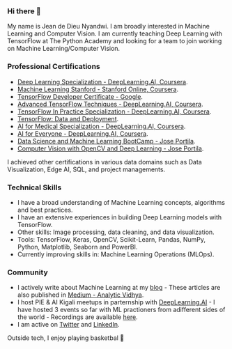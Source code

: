 ### Hi there 👋

My name is Jean de Dieu Nyandwi. I am broadly interested in Machine Learning and Computer Vision. I am currently teaching Deep Learning with TensorFlow at The Python Academy and looking for a team to join working on Machine Learning/Computer Vision. 


### Professional Certifications

* [Deep Learning Specialization - DeepLearning.AI, Coursera](https://github.com/Nyandwi/nyandwi/blob/main/professional%20certificates/Jean%20-%20Deep%20Learning%20Specialization.pdf).
* [Machine Learning Stanford - Stanford Online, Coursera](https://github.com/Nyandwi/nyandwi/blob/main/professional%20certificates/Jean%20-%20Machine%20Learning%20Stanford.pdf).
* [TensorFlow Developer Certificate - Google](https://github.com/Nyandwi/nyandwi/blob/main/professional%20certificates/Jean%20-%20TensorFlow%20Developer%20Certificate.pdf).
* [Advanced TensorFlow Techniques - DeepLearning.AI, Coursera](https://github.com/Nyandwi/nyandwi/blob/main/professional%20certificates/Jean%20-%20TensorFlow%20Advanced.pdf).
* [TensorFlow In Practice Specialization - DeepLearning.AI, Coursera](https://github.com/Nyandwi/nyandwi/blob/main/professional%20certificates/Jean%20-%20DeepLearning.AI%20TensorFlow.pdf).
* [TensorFlow: Data and Deployment](https://github.com/Nyandwi/nyandwi/blob/main/professional%20certificates/Jean%20-%20TF%20Specialization%20Certificate.pdf).
* [AI for Medical Specialization - DeepLearning.AI, Coursera](https://github.com/Nyandwi/nyandwi/blob/main/professional%20certificates/Jean%20-%20AI%20for%20Medicine%20Specialization.pdf).
* [AI for Everyone - DeepLearning.AI, Coursera](https://github.com/Nyandwi/nyandwi/blob/main/professional%20certificates/Jean%20-%20AI%20For%20Everyone%20Certificate.pdf).
* [Data Science and Machine Learning BootCamp - Jose Portila](https://github.com/Nyandwi/nyandwi/blob/main/professional%20certificates/Jean%20-%20DS%20and%20ML%20Bootcamp%20Full.pdf).
* [Computer Vision with OpenCV and Deep Learning - Jose Portila](https://github.com/Nyandwi/nyandwi/blob/main/professional%20certificates/Jean%20-%20Udemy%20Computer%20Vision.pdf).

I achieved other certifications in various data domains such as Data Visualization, Edge AI, SQL, and project managements.

### Technical Skills
* I have a broad understanding of Machine Learning concepts, algorithms and best practices.
* I have an extensive experiences in building Deep Learning models with TensorFlow.
* Other skills: Image processing, data cleaning, and data visualization.
* Tools: TensorFlow, Keras, OpenCV, Scikit-Learn, Pandas, NumPy, Python, Matplotlib, Seaborn and PowerBI. 
* Currently improving skills in: Machine Learning Operations (MLOps). 

### Community

* I actively write about Machine Learning at my [blog](https://jeande.tech) - These articles are also published in [Medium - Analytic Vidhya](https://jeande.medium.com).
* I host PIE & AI Kigali meetups in parternship with [DeepLearning.AI](https://deeplearning.ai) - I have hosted 3 events so far with ML practioners from adifferent sides of the world - Recordings are available [here](https://www.youtube.com/channel/UCSPFIgLyc2t-pNim-CdyBNQ/videos).
* I am active on [Twitter](https://twitter.com/Jeande_d) and [LinkedIn](https://www.linkedin.com/in/nyandwi/).


Outside tech, I enjoy playing basketbal :basketball: 




